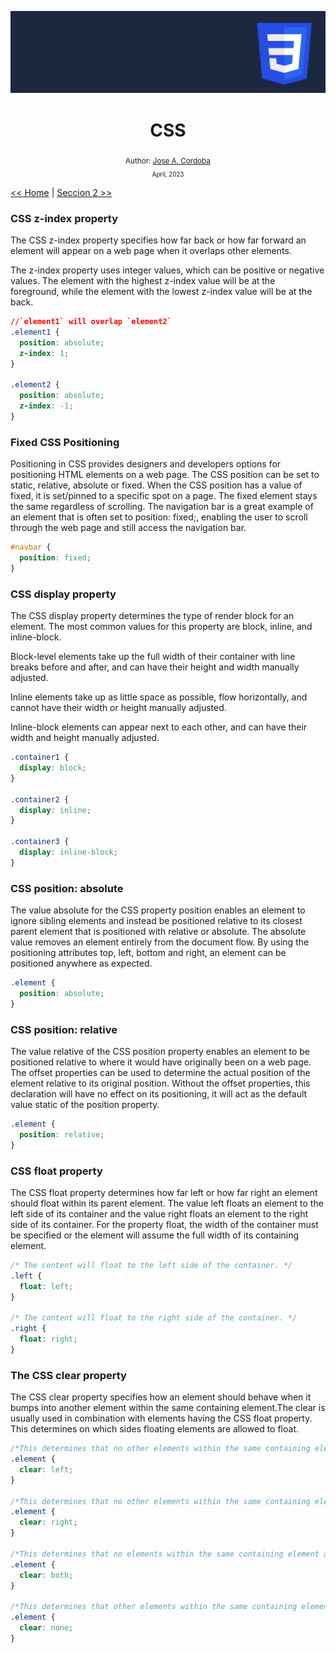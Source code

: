 <div align="center">


![Day 5](./images/banners/css.png)

  <h1> CSS </h1>
  

  <sub>Author:
  <a href="" target="_blank">Jose A. Cordoba</a><br>
  <small> April, 2023</small>
  </sub>
</div>

[<< Home](https://github.com/josemek098dev/001-Docs-web-development/blob/master/README.md) | [Seccion 2 >>](https://github.com/josemek098dev/001-Docs-web-development/blob/master/02-Fronted/01.2-HTML_Tables.md)

### CSS z-index property
The CSS z-index property specifies how far back or how far forward an element will appear on a web page when it overlaps other elements.

The z-index property uses integer values, which can be positive or negative values. The element with the highest z-index value will be at the foreground, while the element with the lowest z-index value will be at the back.

```css
//`element1` will overlap `element2`
.element1 {
  position: absolute;
  z-index: 1;
}

.element2 {
  position: absolute;
  z-index: -1;
}
```

### Fixed CSS Positioning
Positioning in CSS provides designers and developers options for positioning HTML elements on a web page. The CSS position can be set to static, relative, absolute or fixed. When the CSS position has a value of fixed, it is set/pinned to a specific spot on a page. The fixed element stays the same regardless of scrolling. The navigation bar is a great example of an element that is often set to position: fixed;, enabling the user to scroll through the web page and still access the navigation bar.

```css
#navbar {
  position: fixed;
}
```

### CSS display property
The CSS display property determines the type of render block for an element. The most common values for this property are block, inline, and inline-block.

Block-level elements take up the full width of their container with line breaks before and after, and can have their height and width manually adjusted.

Inline elements take up as little space as possible, flow horizontally, and cannot have their width or height manually adjusted.

Inline-block elements can appear next to each other, and can have their width and height manually adjusted.

```css
.container1 {
  display: block;
}

.container2 {
  display: inline;
}

.container3 {
  display: inline-block;
}
```

### CSS position: absolute
The value absolute for the CSS property position enables an element to ignore sibling elements and instead be positioned relative to its closest parent element that is positioned with relative or absolute. The absolute value removes an element entirely from the document flow. By using the positioning attributes top, left, bottom and right, an element can be positioned anywhere as expected.

```css
.element {
  position: absolute;
}
```

### CSS position: relative
The value relative of the CSS position property enables an element to be positioned relative to where it would have originally been on a web page. The offset properties can be used to determine the actual position of the element relative to its original position. Without the offset properties, this declaration will have no effect on its positioning, it will act as the default value static of the position property.

```css
.element {
  position: relative;
}
```

### CSS float property
The CSS float property determines how far left or how far right an element should float within its parent element. The value left floats an element to the left side of its container and the value right floats an element to the right side of its container. For the property float, the width of the container must be specified or the element will assume the full width of its containing element.

```css
/* The content will float to the left side of the container. */
.left {
  float: left;
}

/* The content will float to the right side of the container. */
.right {
  float: right;
}
```

### The CSS clear property
The CSS clear property specifies how an element should behave when it bumps into another element within the same containing element.The clear is usually used in combination with elements having the CSS float property. This determines on which sides floating elements are allowed to float.

```css
/*This determines that no other elements within the same containing element are allowed to float on the left side of this element.*/
.element {
  clear: left;
}

/*This determines that no other elements within the same containing element are allowed to float on the right side of this element.*/
.element {
  clear: right;
}

/*This determines that no elements within the same containing element are allowed to float on either side of this element.*/
.element {
  clear: both;
}

/*This determines that other elements within the same containing element are allowed to float on both side of this element.*/
.element {
  clear: none;
}
```